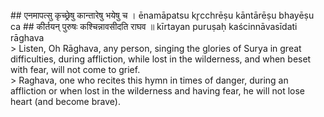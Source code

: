 <section>
<section data-markdown>
## एनमापत्सु कृच्छ्रेषु कान्तारेषु भयेषु च ।
ēnamāpatsu kr̥cchrēṣu kāntārēṣu bhayēṣu ca
## कीर्तयन् पुरुषः कश्चिन्नावसीदति राघव ॥
kīrtayan puruṣaḥ kaścinnāvasīdati rāghava
</section>
<section data-markdown>
> Listen, Oh Rāghava, any person, singing the glories of Surya in great difficulties, during affliction, while lost in the wilderness, and when beset with fear, will not come to grief.
</section>
<section data-markdown>
> Raghava, one who recites this hymn in times of danger, during an affliction or when lost in the wilderness and having fear, he will not lose heart (and become brave).
</section>
</section>
